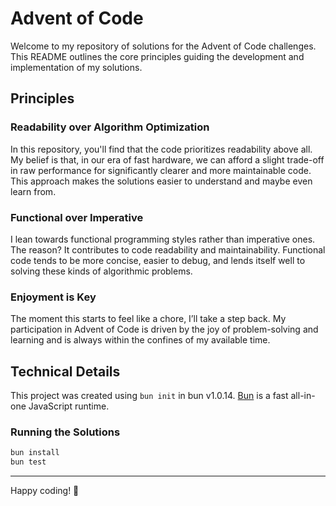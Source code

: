 # Advent of Code

Welcome to my repository of solutions for the Advent of Code challenges. This README outlines the core principles guiding the development and implementation of my solutions.

## Principles

### Readability over Algorithm Optimization
In this repository, you'll find that the code prioritizes readability above all. My belief is that, in our era of fast hardware, we can afford a slight trade-off in raw performance for significantly clearer and more maintainable code. This approach makes the solutions easier to understand and maybe even learn from.

### Functional over Imperative
I lean towards functional programming styles rather than imperative ones. The reason? It contributes to code readability and maintainability. Functional code tends to be more concise, easier to debug, and lends itself well to solving these kinds of algorithmic problems.

### Enjoyment is Key
The moment this starts to feel like a chore, I’ll take a step back. My participation in Advent of Code is driven by the joy of problem-solving and learning and is always within the confines of my available time.

## Technical Details

This project was created using `bun init` in bun v1.0.14. [Bun](https://bun.sh) is a fast all-in-one JavaScript runtime.

### Running the Solutions

```bash
bun install
bun test
```

---

Happy coding! 🎄
